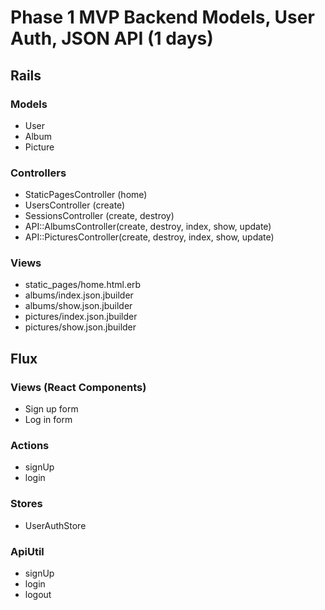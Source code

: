 # Phase 1 MVP Backend Models, User Auth, JSON API (1 days)

## Rails

### Models
* User
* Album
* Picture

### Controllers
* StaticPagesController (home)
* UsersController (create)
* SessionsController (create, destroy)
* API::AlbumsController(create, destroy, index, show, update)
* API::PicturesController(create, destroy, index, show, update)

### Views
* static_pages/home.html.erb
* albums/index.json.jbuilder
* albums/show.json.jbuilder
* pictures/index.json.jbuilder
* pictures/show.json.jbuilder

## Flux
### Views (React Components)
* Sign up form
* Log in form

### Actions
* signUp
* login

### Stores
* UserAuthStore

### ApiUtil
* signUp
* login
* logout